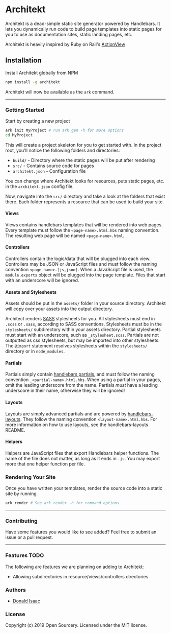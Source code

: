 # Architekt

Architekt is a dead-simple static site generator powered by Handlebars. It lets
you dynamically run code to build page templates into static pages for you to
use as documentation sites, static landing pages, etc.

Architekt is heavily inspired by Ruby on Rail's [ActionView](https://guides.rubyonrails.org/layouts_and_rendering.html)

## Installation

Install Architekt globally from NPM

```sh
npm install -g architekt
```

Architekt will now be available as the `ark` command.

---

### Getting Started

Start by creating a new project

```sh
ark init MyProject # run ark gen -h for more options
cd MyProject
```

This will create a project skeleton for you to get started with. In the project
root, you'll notice the following folders and directories:

- `build/` - Directory where the static pages will be put after rendering
- `src/` - Contains source code for pages
- `architekt.json` - Configuration file

You can change where Architekt looks for resources, puts static pages, etc. in
the `architekt.json` config file.

Now, navigate into the `src/` directory and take a look at the folders that exist
there. Each folder represents a resource that can be used to build your site.

#### Views

Views contains handlebars templates that will be rendered into web pages. Every
template must follow the `<page-name>.html.hbs` naming convention. The resulting
web page will be named `<page-name>.html`.

#### Controllers

Controllers contain the logic/data that will be plugged into each view. Controllers
may be JSON or JavaScript files and must follow the naming convention
`<page-name>.[js,json]`. When a JavaScript file is used, the `module.exports` object
will be plugged into the page template. Files that start with an
underscore will be ignored.

#### Assets and Stylesheets

Assets should be put in the `assets/` folder in your source directory. Architekt
will copy over your assets into the output directory.


Architect renders [SASS](https://sass-lang.com/) stylesheets for you. All
stylesheets must end in `.scss` or `.sass`, according to SASS conventions.
Stylesheets must be in the `stylesheets/` subdirectory within your assets
directory. Partial stylesheets must start with an underscore, such as
`_stylesheet.scss`. Partials are not outputted as css stylesheets, but may be
imported into other stylesheets. The `@import` statement resolves stylesheets
within the `stylesheets/` directory or in `node_modules`.

#### Partials

Partials simply contain [handlebars partials](https://handlebarsjs.com/partials.html),
and must follow the naming convention `_<partial-name>.html.hbs`. When using a partial
in your pages, omit the leading underscore from the name. Partials *must* have a
leading underscore in their name, otherwise they will be ignored!

#### Layouts

Layouts are simply advanced partials and are powered by [handlebars-layouts](https://www.npmjs.com/package/handlebars-layouts). They follow the naming convention `<layout-name>.html.hbs`.
For more information on how to use layouts, see the handlebars-layouts README.

#### Helpers

Helpers are JavaScript files that export Handlebars helper functions. The name
of the file does not matter, as long as it ends in `.js`. You may export more
that one helper function per file.

### Rendering Your Site

Once you have written your templates, render the source code into a
static site by running

```sh
ark render # See ark render -h for command options
```

---

### Contributing

Have some features you would like to see added? Feel free to submit an issue or
a pull request.

---

### Features TODO

The following are features we are planning on adding to Architekt:

- Allowing subdirectories in resource/views/controllers directories

### Authors

- [Donald Isaac](https://github.com/DonIsaac)

### License

Copyright (c) 2019 Open Sourcery. Licensed under the MIT license.
